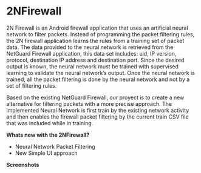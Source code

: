 # 2NFirewall
2N Firewall is an Android firewall application that uses an artificial neural network to filter packets. 
Instead of programming the packet filtering rules, the 2N firewall application learns the rules from a 
training set of packet data. The data provided to the neural network is retrieved from the NetGuard 
Firewall application, this data set includes: uid, IP version, protocol, destination IP address and 
destination port. Since the desired output is known, the neural network must be trained with supervised 
learning to validate the neural network’s output. Once the neural network is trained, all the packet 
filtering is done by the neural network and not by a set of filtering rules.

Based on the existing NetGuard Firewall, our proyect is to create a new alternative for filtering packets with a more precise approach. The implemented Neural Network is first train by the existing network activity and then enables the firewall packet filtering by the current train CSV file that was included while in training. 

**Whats new with the 2NFirewall?**

- Neural Network Packet Filtering
- New Simple UI approach

**Screenshots**





